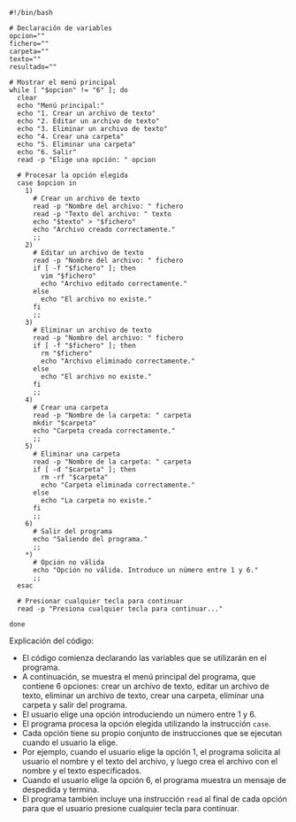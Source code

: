 ```shell
#!/bin/bash

# Declaración de variables
opcion=""
fichero=""
carpeta=""
texto=""
resultado=""

# Mostrar el menú principal
while [ "$opcion" != "6" ]; do
  clear
  echo "Menú principal:"
  echo "1. Crear un archivo de texto"
  echo "2. Editar un archivo de texto"
  echo "3. Eliminar un archivo de texto"
  echo "4. Crear una carpeta"
  echo "5. Eliminar una carpeta"
  echo "6. Salir"
  read -p "Elige una opción: " opcion

  # Procesar la opción elegida
  case $opcion in
    1)
      # Crear un archivo de texto
      read -p "Nombre del archivo: " fichero
      read -p "Texto del archivo: " texto
      echo "$texto" > "$fichero"
      echo "Archivo creado correctamente."
      ;;
    2)
      # Editar un archivo de texto
      read -p "Nombre del archivo: " fichero
      if [ -f "$fichero" ]; then
        vim "$fichero"
        echo "Archivo editado correctamente."
      else
        echo "El archivo no existe."
      fi
      ;;
    3)
      # Eliminar un archivo de texto
      read -p "Nombre del archivo: " fichero
      if [ -f "$fichero" ]; then
        rm "$fichero"
        echo "Archivo eliminado correctamente."
      else
        echo "El archivo no existe."
      fi
      ;;
    4)
      # Crear una carpeta
      read -p "Nombre de la carpeta: " carpeta
      mkdir "$carpeta"
      echo "Carpeta creada correctamente."
      ;;
    5)
      # Eliminar una carpeta
      read -p "Nombre de la carpeta: " carpeta
      if [ -d "$carpeta" ]; then
        rm -rf "$carpeta"
        echo "Carpeta eliminada correctamente."
      else
        echo "La carpeta no existe."
      fi
      ;;
    6)
      # Salir del programa
      echo "Saliendo del programa."
      ;;
    *)
      # Opción no válida
      echo "Opción no válida. Introduce un número entre 1 y 6."
      ;;
  esac

  # Presionar cualquier tecla para continuar
  read -p "Presiona cualquier tecla para continuar..."

done
```

Explicación del código:

* El código comienza declarando las variables que se utilizarán en el programa.
* A continuación, se muestra el menú principal del programa, que contiene 6 opciones: crear un archivo de texto, editar un archivo de texto, eliminar un archivo de texto, crear una carpeta, eliminar una carpeta y salir del programa.
* El usuario elige una opción introduciendo un número entre 1 y 6.
* El programa procesa la opción elegida utilizando la instrucción `case`.
* Cada opción tiene su propio conjunto de instrucciones que se ejecutan cuando el usuario la elige.
* Por ejemplo, cuando el usuario elige la opción 1, el programa solicita al usuario el nombre y el texto del archivo, y luego crea el archivo con el nombre y el texto especificados.
* Cuando el usuario elige la opción 6, el programa muestra un mensaje de despedida y termina.
* El programa también incluye una instrucción `read` al final de cada opción para que el usuario presione cualquier tecla para continuar.